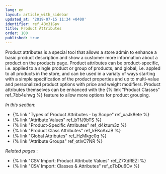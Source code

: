```yaml
---
lang: en
layout: article_with_sidebar
updated_at: '2019-07-15 11:34 +0400'
identifier: ref_4Bx31Gpv
title: Product Attributes
order: 100
published: true
---
```

Product attributes is a special tool that allows a store admin to enhance a basic product description and show a customer more information about a product on the products page. Product attributes can be product-specific, i.e. applied to a single product or group of products, and global, i.e. appled to all products in the store, and can be used in a variaty of ways starting with a simple specification of the product properties and up to multi-value and personalized product options with price and weight modifiers. Product attributes themselves can be enhanced with the {% link "Product Classes" ref_7bb4uhwg %} feature to allow more options for product grouping.

_In this section_:

*  {% link "Types of Product Attributes - by Scope" ref_uaJk8ete %}
*  {% link "Attribute Values" ref_bTfJ9bTS %}
*  {% link "Product-Specific Attributes" ref_d4ktum3z %}
*  {% link "Product Class Attributes" ref_kEKoAxJB %}
*  {% link "Global Attributes" ref_HzMkgc0q %}
*  {% link "Attribute Groups" ref_otIvC7NR %}

_Related pages_ :

*  {% link "CSV Import: Product Attribute Values" ref_Z7XdREZl %}
*  {% link "CSV Import: Classes & Attributes" ref_qTbDu6Ov %}
 